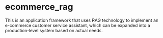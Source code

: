 # ecommerce_rag
This is an application framework that uses RAG technology to implement an e-commerce customer service assistant, which can be expanded into a production-level system based on actual needs.
